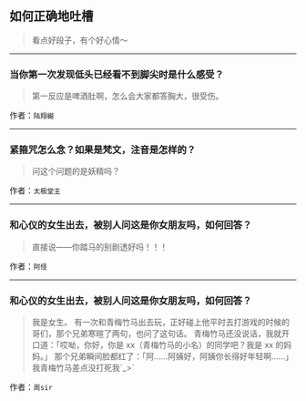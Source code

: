 ## 如何正确地吐槽

> 看点好段子，有个好心情～


 
---

### 当你第一次发现低头已经看不到脚尖时是什么感受？

> 第一反应是啤酒肚啊，怎么会大家都答胸大，很受伤。


作者：`陆翔樾`

---

### 紧箍咒怎么念？如果是梵文，注音是怎样的？

> 问这个问题的是妖精吗？


作者：`太极堂主`

---

### 和心仪的女生出去，被别人问这是你女朋友吗，如何回答？

> 直接说——你踏马的别剧透好吗！！！


作者：`阿怪`

---

### 和心仪的女生出去，被别人问这是你女朋友吗，如何回答？

> 我是女生。
> 有一次和青梅竹马出去玩，正好碰上他平时去打游戏的时候的哥们，那个兄弟寒暄了两句，也问了这句话。
> 青梅竹马还没说话，我就开口道：「哎呦，你好，你是 xx（青梅竹马的小名）的同学吧？我是 xx 的妈妈。」
> 那个兄弟瞬间脸都红了：「阿……阿姨好，阿姨你长得好年轻啊……」
> 我青梅竹马差点没打死我ˊ_>ˋ


作者：`周sir`
